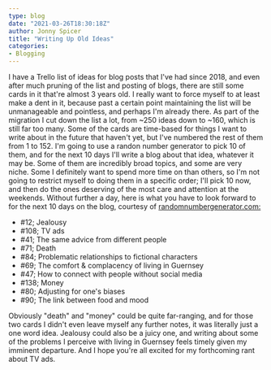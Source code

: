 ```yaml
---
type: blog
date: "2021-03-26T18:30:18Z"
author: Jonny Spicer
title: "Writing Up Old Ideas"
categories:
- Blogging
---
```

I have a Trello list of ideas for blog posts that I've had since 2018, and even after much pruning of the list and posting of blogs, there are still some cards in it that're almost
3 years old. I really want to force myself to at least make a dent in it, because past a certain point maintaining the list will be unmanageable and pointless, and perhaps I'm already
there. As part of the migration I cut down the list a lot, from ~250 ideas down to ~160, which is still far too many. Some of the cards are time-based for things I want to write about
in the future that haven't yet, but I've numbered the rest of them from 1 to 152. I'm going to use a randon number generator to pick 10 of them, and for the next 10 days I'll write a
blog about that idea, whatever it may be. Some of them are incredibly broad topics, and some are very niche. Some I definitely want to spend more time on than others, so I'm not going
to restrict myself to doing them in a specific order; I'll pick 10 now, and then do the ones deserving of the most care and attention at the weekends. Without further a day, here is
what you have to look forward to for the next 10 days on the blog, courtesy of [randomnumbergenerator.com:](randomnumbergenerator.com)

- #12; Jealousy
- #108; TV ads
- #41; The same advice from different people
- #71; Death
- #84; Problematic relationships to fictional characters
- #69; The comfort & complacency of living in Guernsey
- #47; How to connect with people without social media
- #138; Money
- #80; Adjusting for one's biases
- #90; The link between food and mood

Obviously "death" and "money" could be quite far-ranging, and for those two cards I didn't even leave myself any further notes, it was literally just a one word idea. Jealousy could
also be a juicy one, and writing about some of the problems I perceive with living in Guernsey feels timely given my imminent departure. And I hope you're all excited for my
forthcoming rant about TV ads.
